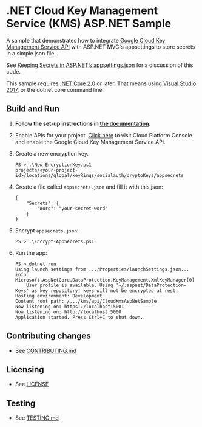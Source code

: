 # .NET Cloud Key Management Service (KMS) ASP.NET Sample

A sample that demonstrates how to integrate
[Google Cloud Key Management Service API](https://cloud.google.com/kms/docs)
with ASP.NET MVC's appsettings to store secrets in a simple json file.

See [Keeping Secrets in ASP.NET’s appsettings.json](https://medium.com/@SurferJeff/keeping-secrets-in-asp-nets-appsettings-json-5694e533dc87) for a discussion of this code.

This sample requires [.NET Core 2.0](
    https://www.microsoft.com/net/core) or later.  That means using
[Visual Studio 2017](
    https://www.visualstudio.com/), or the dotnet core command line.

## Build and Run

1.  **Follow the set-up instructions in [the documentation](https://cloud.google.com/dotnet/docs/setup).**

4.  Enable APIs for your project.
    [Click here](https://pantheon.corp.google.com/flows/enableapi?apiid=cloudkms.googleapis.com&showconfirmation=true)
    to visit Cloud Platform Console and enable the Google Cloud Key Management Service API.

5.  Create a new encryption key.
    ```
    PS > .\New-EncryptionKey.ps1
    projects/<your-project-id>/locations/global/keyRings/socialauth/cryptoKeys/appsecrets
    ```

6.  Create a file called `appsecrets.json` and fill it with this json:
    ```
    {
        "Secrets": {
            "Word": "your-secret-word"
        }
    }
    ```

7.  Encrypt `appsecrets.json`:
    ```
    PS > .\Encrypt-AppSecrets.ps1
    ```

8.  Run the app:
    ```
    PS > dotnet run
    Using launch settings from .../Properties/launchSettings.json...
    info: Microsoft.AspNetCore.DataProtection.KeyManagement.XmlKeyManager[0]
        User profile is available. Using '~/.aspnet/DataProtection-Keys' as key repository; keys will not be encrypted at rest.
    Hosting environment: Development
    Content root path: /.../kms/api/CloudKmsAspNetSample
    Now listening on: https://localhost:5001
    Now listening on: http://localhost:5000
    Application started. Press Ctrl+C to shut down.
    ```

## Contributing changes

* See [CONTRIBUTING.md](../../../CONTRIBUTING.md)

## Licensing

* See [LICENSE](../../../LICENSE)

## Testing

* See [TESTING.md](../../../TESTING.md)
